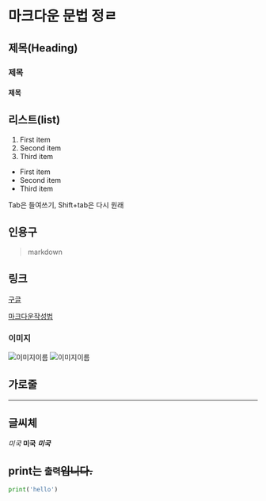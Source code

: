 # 마크다운 문법 정ㄹ

## 제목(Heading)
### 제목
#### 제목

## 리스트(list)
  1. First item
  2. Second item
  3. Third item

  - First item
  - Second item
  - Third item

Tab은 들여쓰기, Shift+tab은 다시 원래

## 인용구
> markdown

## 링크
[구글](http://google.com)

[마크다운작성법](https://www.markdownguide.org/cheat-sheet/)

### 이미지
![이미지이름](이미지주소)
![이미지이름](폴더/이미지주소)
## 가로줄
---

## 글씨체
*미국* **미국** ***미국***

## print는 `출력`~~입니다.~~
```python
print('hello')
```